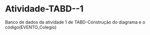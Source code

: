 # Atividade-TABD--1
Banco de dados da atividade 1 de TABD-Construção do diagrama e o código(EVENTO_Colegio)
